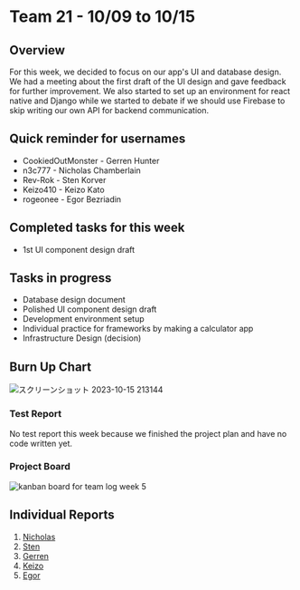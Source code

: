 # Team 21 - 10/09 to 10/15

## Overview

For this week, we decided to focus on our app's UI and database design. We had a meeting about the first draft of the UI design and gave feedback for further improvement. 
We also started to set up an environment for react native and Django while we started to debate if we should use Firebase to skip writing our own API for backend communication.

## Quick reminder for usernames

* CookiedOutMonster - Gerren Hunter
* n3c777 - Nicholas Chamberlain
* Rev-Rok - Sten Korver
* Keizo410 - Keizo Kato
* rogeonee - Egor Bezriadin

## Completed tasks for this week

- 1st UI component design draft
  
## Tasks in progress

- Database design document
- Polished UI component design draft
- Development environment setup
- Individual practice for frameworks by making a calculator app 
- Infrastructure Design (decision)

## Burn Up Chart
![スクリーンショット 2023-10-15 213144](https://github.com/COSC-499-W2023/year-long-project-team-21/assets/90278067/8d79d313-6fe9-4b97-9683-b238ef55ddff)

  
### Test Report

No test report this week because we finished the project plan and have no code written yet.

### Project Board

![kanban board for team log week 5](https://github.com/COSC-499-W2023/year-long-project-team-21/assets/90278067/96c335af-fe5a-4deb-91a4-db136278d037)

## Individual Reports

1. [Nicholas](../personal%20log/Nicholas_Report.md)
2. [Sten](../personal%20log/Sten_Report.md)
3. [Gerren](../personal%20log/Gerren_Report.md)
4. [Keizo](../personal%20log/Keizo_Report.md)
5. [Egor](../personal%20log/Egor_Report.md)
